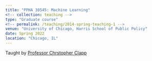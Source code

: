 ```yaml
---
title: "PPHA 30545: Machine Learning"
<!-- collection: teaching -->
type: "Graduate course"
<!-- permalink: /teaching/2014-spring-teaching-1 -->
venue: "University of Chicago, Harris School of Public Policy"
date: Spring 2022
location: "Chicago, IL"
---
```


Taught by [Professor Chrstopher Clapp](https://chrisclapp.org/) 


